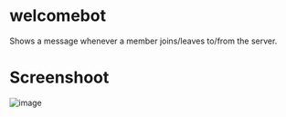 # welcomebot
Shows a message whenever a member joins/leaves to/from the server.

# Screenshoot
![image](https://github.com/ayd1ndemirci/welcomebot/assets/128159204/2ba18d62-35db-4b37-bb59-c96bfb0e030d)
